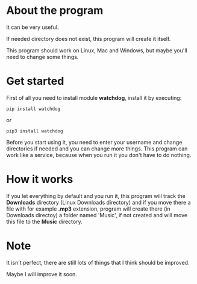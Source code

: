 # About the program
It can be very useful.

If needed directory does not exist, this program will create it itself.

This program should work on Linux, Mac and Windows, but maybe you'll need to change some things.

# Get started
First of all you need to install module **watchdog**, install it by executing:
```
pip install watchdog
```
or
```
pip3 install watchdog
```
Before you start using it, you need to enter your username and change directories if needed and you can change more things.
This program can work like a service, because when you run it you don't have to do nothing.

# How it works
If you let everything by default and you run it, this program will track the **Downloads** directory (Linux Downloads directory) and if you move there a file with for example **.mp3** extension, program will create there (in Downloads directoy) a folder named 'Music', if not created and will move this file to the **Music** directory.

# Note
It isn't perfect, there are still lots of things that I think should be improved.

Maybe I will improve it soon.
